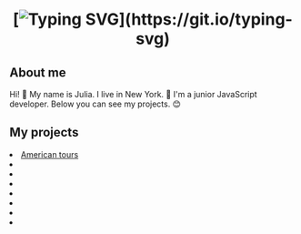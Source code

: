 <h1 align="center">

[![Typing SVG](https://readme-typing-svg.herokuapp.com?font=Fira+Code&size=32&pause=1000&color=D853D5&random=false&width=435&lines=Hi!+My+name+is+Julia!+;I'm+a+web+developer.)](https://git.io/typing-svg)

</h1>

<h2>About me</h2>
<p>Hi! 👋 My name is Julia. I live in New York. 🗽 I'm a junior JavaScript developer. Below you can see my projects. 😊</p>

<h2>My projects</h2>
<u>
  <li><a href="https://american-tours.glitch.me/">American tours</li>
  <li></li>
  <li></li>
  <li></li>
  <li></li>
  <li></li>
  <li></li>
  <li></li>
</u>
